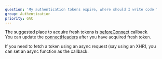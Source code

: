 ```yaml
---
question: 'My authentication tokens expire, where should I write code to acquire fresh tokens?'
group: Authentication
priority: GAC
---
```


The suggested place to acquire fresh tokens is
[beforeConnect](https://stomp-js.github.io/api-docs/latest/classes/Client.html#beforeConnect)
callback.
You can update the
[connectHeaders](https://stomp-js.github.io/api-docs/latest/classes/Client.html#connectHeaders)
after you have acquired fresh token.

If you need to fetch a token using an async request (say using an XHR),
you can set an async function as the callback.
